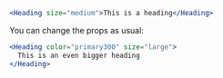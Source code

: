 ```jsx harmony
<Heading size="medium">This is a heading</Heading>
```

You can change the props as usual:

```jsx harmony
<Heading color="primary300" size="large">
  This is an even bigger heading
</Heading>
```
